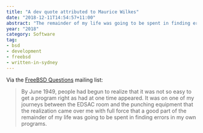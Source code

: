 ```yaml
---
title: "A dev quote attributed to Maurice Wilkes"
date: "2018-12-11T14:54:57+11:00"
abstract: "The remainder of my life was going to be spent in finding errors in my own programs"
year: "2018"
category: Software
tag:
- bsd
- development
- freebsd
- written-in-sydney
---
```

Via the [FreeBSD Questions] mailing list:

> By June 1949, people had begun to realize that it was not so easy to
get a program right as had at one time appeared. It was on one of my
journeys between the EDSAC room and the punching equipment that the
realization came over me with full force that a good part of the
remainder of my life was going to be spent in finding errors in my own
programs.

[FreeBSD Questions]: https://lists.freebsd.org/pipermail/freebsd-questions/2017-March/276460.html

